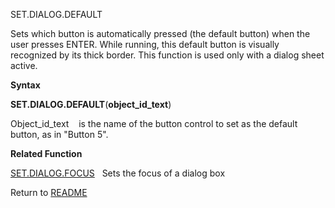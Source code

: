 SET.DIALOG.DEFAULT

Sets which button is automatically pressed (the default button) when the
user presses ENTER. While running, this default button is visually
recognized by its thick border. This function is used only with a dialog
sheet active.

**Syntax**

**SET.DIALOG.DEFAULT**(**object\_id\_text**)

Object\_id\_text    is the name of the button control to set as the
default button, as in "Button 5".

**Related Function**

[SET.DIALOG.FOCUS](SET.DIALOG.FOCUS.md)   Sets the focus of a dialog box



Return to [README](README.md)

